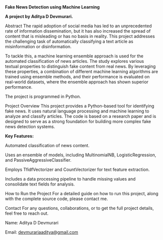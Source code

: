 **Fake News Detection using Machine Learning**

**A project by Aditya D Devmurari.**

Abstract
The rapid adoption of social media has led to an unprecedented rate of information dissemination, but it has also increased the spread of content that is misleading or has no basis in reality. This project addresses the challenging task of automatically classifying a text article as misinformation or disinformation.

To tackle this, a machine learning ensemble approach is used for the automated classification of news articles. The study explores various textual properties to distinguish fake content from real news. By leveraging these properties, a combination of different machine learning algorithms are trained using ensemble methods, and their performance is evaluated on real-world datasets, where the ensemble approach has shown superior performance.

The project is programmed in Python.

Project Overview
This project provides a Python-based tool for identifying fake news. It uses natural language processing and machine learning to analyze and classify articles. The code is based on a research paper and is designed to serve as a strong foundation for building more complex fake news detection systems.

**Key Features:**

Automated classification of news content.

Uses an ensemble of models, including MultinomialNB, LogisticRegression, and PassiveAggressiveClassifier.

Employs TfidfVectorizer and CountVectorizer for text feature extraction.

Includes a data processing pipeline to handle missing values and consolidate text fields for analysis.

How to Run the Project
For a detailed guide on how to run this project, along with the complete source code, please contact me.

Contact
For any questions, collaborations, or to get the full project details, feel free to reach out.

Name: Aditya D Devmurari

Email: devmurariaaditya@gmail.com
